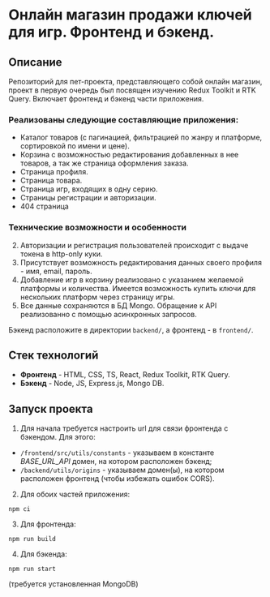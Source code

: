 # Онлайн магазин продажи ключей для игр. Фронтенд и бэкенд.

## Описание
Репозиторий для пет-проекта, представляющего собой онлайн магазин, проект в первую очередь был посвящен изучению Redux Toolkit и RTK Query. Включает фронтенд и бэкенд части приложения. 

### Реализованы следующие составляющие приложения: 
* Каталог товаров (с пагинацией, фильтрацией по жанру и платформе, сортировкой по имени и цене).
* Корзина с возможностью редактирования добавленных в нее товаров, а так же страница оформления заказа.
* Страница профиля.
* Страница товара.
* Страница игр, входящих в одну серию.
* Страницы регистрации и авторизации.
* 404 страница

### Технические возможности и особенности
2. Авторизации и регистрация пользователей происходит с выдаче токена в http-only куки.
2. Присутствует возможность редактирования данных своего профиля - имя, email, пароль. 
3. Добавление игр в корзину реализовано с указанием желаемой платформы и количества. Имеется возможность купить ключи для нескольких платформ через страницу игры.
4. Все данные сохраняются в БД Mongo. Обращение к API реализованно с помощью асинхронных запросов.

Бэкенд расположите в директории `backend/`, а фронтенд - в `frontend/`. 

## Стек технологий

* **Фронтенд** - HTML, CSS, TS, React, Redux Toolkit, RTK Query.
* **Бэкенд** - Node, JS, Express.js, Mongo DB.
  
## Запуск проекта 

1. Для начала требуется настроить url для связи фронтенда с бэкендом.
Для этого:
* `/frontend/src/utils/constants` - указываем в константе *BASE_URL_API* домен, на котором расположен бэкенд;
* `/backend/utils/origins` - указываем домен(ы), на котором расположен фронтенд (чтобы избежать ошибок CORS).

2. Для обоих частей приложения:
```
npm ci
```

3. Для фронтенда:
```
npm run build
```

4. Для бэкенда:
```
npm run start
```

(требуется установленная MongoDB)
